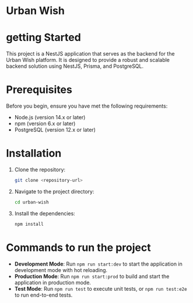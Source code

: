 # Urban Wish

# getting Started
This project is a NestJS application that serves as the backend for the Urban Wish platform. It is designed to provide a robust and scalable backend solution using NestJS, Prisma, and PostgreSQL.

# Prerequisites
Before you begin, ensure you have met the following requirements:
- Node.js (version 14.x or later)
- npm (version 6.x or later)
- PostgreSQL (version 12.x or later)

# Installation
1. Clone the repository:
   ```bash
   git clone <repository-url>
   ```
2. Navigate to the project directory:
   ```bash
   cd urban-wish
   ```
3. Install the dependencies:
   ```bash
   npm install
   ```
   
# Commands to run the project
- **Development Mode**: Run `npm run start:dev` to start the application in development mode with hot reloading.
- **Production Mode**: Run `npm run start:prod` to build and start the application in production mode.
- **Test Mode**: Run `npm run test` to execute unit tests, or `npm run test:e2e` to run end-to-end tests.